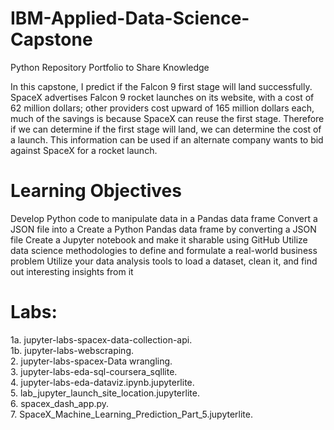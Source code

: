 # IBM-Applied-Data-Science-Capstone
Python Repository Portfolio to Share Knowledge

In this capstone, I predict if the Falcon 9 first stage will land successfully. 
SpaceX advertises Falcon 9 rocket launches on its website, with a cost of 62 million dollars; other providers cost upward of 165 million dollars each, much of the savings is because SpaceX can reuse the first stage.
Therefore if we can determine if the first stage will land, we can determine the cost of a launch. 
This information can be used if an alternate company wants to bid against SpaceX for a rocket launch. 

# Learning Objectives
Develop Python code to manipulate data in a Pandas data frame
Convert a JSON file into a Create a Python Pandas data frame by converting a JSON file
Create a Jupyter notebook and make it sharable using GitHub
Utilize data science methodologies to define and formulate a real-world business problem
Utilize your data analysis tools to load a dataset, clean it, and find out interesting insights from it

# Labs:
1a. jupyter-labs-spacex-data-collection-api.  
1b. jupyter-labs-webscraping.  
2. jupyter-labs-spacex-Data wrangling.  
3. jupyter-labs-eda-sql-coursera_sqllite.  
4. jupyter-labs-eda-dataviz.ipynb.jupyterlite.  
5. lab_jupyter_launch_site_location.jupyterlite.  
6. spacex_dash_app.py.  
7. SpaceX_Machine_Learning_Prediction_Part_5.jupyterlite.  


